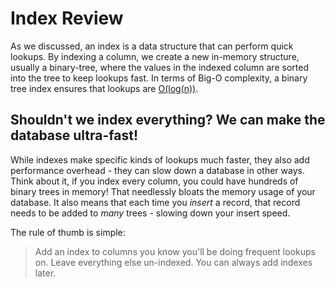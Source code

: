 # Index Review

As we discussed, an index is a data structure that can perform quick lookups. By indexing a column, we create a new in-memory structure, usually a binary-tree, where the values in the indexed column are sorted into the tree to keep lookups fast. In terms of Big-O complexity, a binary tree index ensures that lookups are [O(log(n))](https://en.wikipedia.org/wiki/Big_O_notation).

## Shouldn't we index everything? We can make the database ultra-fast!

While indexes make specific kinds of lookups much faster, they also add performance overhead - they can slow down a database in other ways. Think about it, if you index every column, you could have hundreds of binary trees in memory! That needlessly bloats the memory usage of your database. It also means that each time you *insert* a record, that record needs to be added to *many* trees - slowing down your insert speed.

The rule of thumb is simple:

> Add an index to columns you know you'll be doing frequent lookups on. Leave everything else un-indexed. You can always add indexes later.
